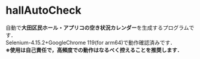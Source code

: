 # hallAutoCheck
自動で**大田区民ホール・アプリコの空き状況カレンダー**を生成するプログラムです．  
Selenium-4.15.2+GoogleChrome 119(for arm64)で動作確認済みです．  
**※使用は自己責任で，高頻度での動作はなるべく控えることを推奨します．**
